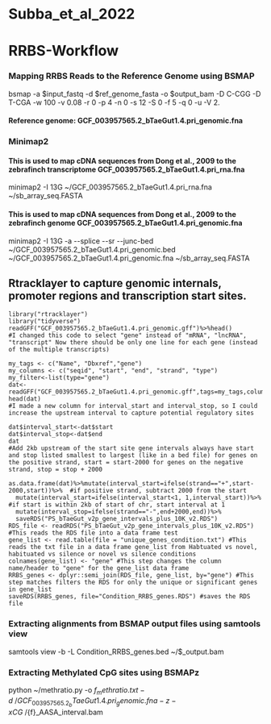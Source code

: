 # Subba_et_al_2022
# RRBS-Workflow
### Mapping RRBS Reads to the Reference Genome using BSMAP
bsmap -a $input_fastq -d $ref_genome_fasta -o $output_bam -D C-CGG -D T-CGA -w 100 -v 0.08 -r 0 -p 4 -n 0 -s 12 -S 0 -f 5 -q 0 -u -V 2. 

#### Reference genome: GCF_003957565.2_bTaeGut1.4.pri_genomic.fna

### Minimap2 

#### This is used to map cDNA sequences from Dong et al., 2009 to the zebrafinch transcriptome GCF_003957565.2_bTaeGut1.4.pri_rna.fna

minimap2 -I 13G ~/GCF_003957565.2_bTaeGut1.4.pri_rna.fna ~/sb_array_seq.FASTA

#### This is used to map cDNA sequences from Dong et al., 2009 to the zebrafinch genome GCF_003957565.2_bTaeGut1.4.pri_genomic.fna

minimap2 -I 13G -a --splice --sr --junc-bed ~/GCF_003957565.2_bTaeGut1.4.pri_genomic.bed ~/GCF_003957565.2_bTaeGut1.4.pri_genomic.fna ~/sb_array_seq.FASTA 

## Rtracklayer to capture genomic internals, promoter regions and transcription start sites.

```{r}
library("rtracklayer")
library("tidyverse")
readGFF("GCF_003957565.2_bTaeGut1.4.pri_genomic.gff")%>%head()
#I changed this code to select "gene" instead of "mRNA", "lncRNA", "transcript" Now there should be only one line for each gene (instead of the multiple transcripts)
```
```{r}
my_tags <- c("Name", "Dbxref","gene")
my_columns <- c("seqid", "start", "end", "strand", "type")
my_filter<-list(type="gene")
dat<-readGFF("GCF_003957565.2_bTaeGut1.4.pri_genomic.gff",tags=my_tags,columns=my_columns,filter=my_filter)
head(dat)
#I made a new column for interval_start and interval_stop, so I could increase the upstream interval to capture potential regulatory sites
```
```{r}
dat$interval_start<-dat$start
dat$interval_stop<-dat$end
dat
#Add 2kb upstream of the start site gene intervals always have start and stop listed smallest to largest (like in a bed file) for genes on the positive strand, start = start-2000 for genes on the negative strand, stop = stop + 2000
```


```{r}
as.data.frame(dat)%>%mutate(interval_start=ifelse(strand=="+",start-2000,start))%>%  #if positive strand, subtract 2000 from the start
  mutate(interval_start=ifelse(interval_start<1, 1,interval_start))%>%  #if start is within 2kb of start of chr, start interval at 1
  mutate(interval_stop=ifelse(strand=="-",end+2000,end))%>%
  saveRDS("PS_bTaeGut_v2p_gene_intervals_plus_10K_v2.RDS")
RDS_file <- readRDS("PS_bTaeGut_v2p_gene_intervals_plus_10K_v2.RDS") #This reads the RDS file into a data frame test
gene_list <- read.table(file = "unique_genes_condition.txt") #This reads the txt file in a data frame gene_list from Habtuated vs novel, habituated vs silence or novel vs silence conditions
colnames(gene_list) <- "gene" #This step changes the column name/header to "gene" for the gene_list data frame
RRBS_genes <- dplyr::semi_join(RDS_file, gene_list, by="gene") #This step matches filters the RDS for only the unique or significant genes in gene_list
saveRDS(RRBS_genes, file="Condition_RRBS_genes.RDS") #saves the RDS file
```

### Extracting alignments from BSMAP output files using samtools view

samtools view -b -L Condition_RRBS_genes.bed ~/$_output.bam

### Extracting Methylated CpG sites using BSMAPz
python ~/methratio.py -o ${f}_methratio.txt -d ~/GCF_003957565.2_bTaeGut1.4.pri_genomic.fna -z -x CG ~/${f}_AASA_interval.bam
